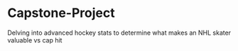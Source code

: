 # Capstone-Project
Delving into advanced hockey stats to determine what makes an NHL skater valuable vs cap hit
